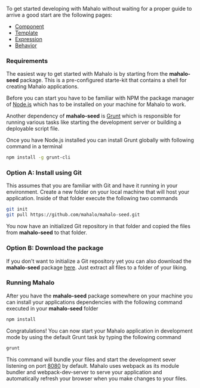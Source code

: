 To get started developing with Mahalo without waiting for a proper guide to arrive a good start
are the following pages:

* [Component](http://mahalo.github.io/documentation/latest/mahalo/component)
* [Template](http://mahalo.github.io/documentation/latest/mahalo/template)
* [Expression](http://mahalo.github.io/documentation/latest/mahalo/expression)
* [Behavior](http://mahalo.github.io/documentation/latest/mahalo/behavior)

### Requirements
The easiest way to get started with Mahalo is by starting from the
**mahalo-seed** package. This is a pre-configured starte-kit
that contains a shell for creating Mahalo applications.

Before you can start you have to be familiar with NPM the package
manager of [Node.js](http://www.nodejs.org) which has to be installed on
your machine for Mahalo to work.

Another dependency of **mahalo-seed** is [Grunt](http://www.gruntjs.com)
which is responsible for running various tasks like starting the
development server or building a deployable script file.

Once you have Node.js installed you can install Grunt globally with following
command in a terminal

```sh
npm install -g grunt-cli
```

### Option A: Install using Git
This assumes that you are familiar with Git and have it running in your environment.
Create a new folder on your local machine that will host your
application. Inside of that folder execute the following two commands

```sh
git init
git pull https://github.com/mahalo/mahalo-seed.git
```
        
You now have an initialized Git repository in that folder and copied the files
from **mahalo-seed** to that folder.

### Option B: Download the package
If you don't want to initialize a Git repository yet you can also
download the **mahalo-seed** package [here](http://www.github.com/mahalo/mahalo-seed).
Just extract all files to a folder of your liking.

### Running Mahalo
After you have the **mahalo-seed** package somewhere on your machine you
can install your applications dependencies with the following command
executed in your **mahalo-seed** folder

```sh
npm install
```

Congratulations! You can now start your Mahalo application in development
mode by using the default Grunt task by typing the following command

```sh
grunt       
```

This command will bundle your files and start the development sever listening
on port [8080](http://localhost:8080) by default. Mahalo uses webpack as its module
bundler and webpack-dev-server to serve your application and automatically
refresh your browser when you make changes to your files.